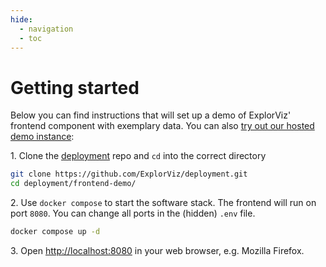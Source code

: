 ```yaml
---
hide:
  - navigation
  - toc
---
```


# Getting started

Below you can find instructions that will set up a demo of ExplorViz' frontend component with exemplary data. You can also [try out our hosted demo instance](http://samoa.se.informatik.uni-kiel.de:8090):

1\. Clone the [deployment](https://github.com/ExplorViz/deployment) repo and `cd` into the correct directory

```sh
git clone https://github.com/ExplorViz/deployment.git
cd deployment/frontend-demo/
```

2\. Use `docker compose` to start the software stack. The frontend will run on port `8080`. You can change all ports in the (hidden) `.env` file.

```sh
docker compose up -d
```

3\. Open [http://localhost:8080](http://localhost:8080) in your web browser, e.g. Mozilla Firefox.
